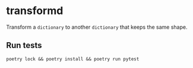 # transformd

Transform a `dictionary` to another `dictionary` that keeps the same shape.

## Run tests

`poetry lock && poetry install && poetry run pytest`
